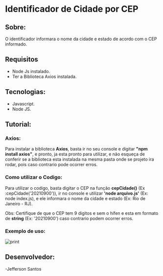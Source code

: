 # Identificador de Cidade por CEP

## Sobre:

O identificador informara o nome da cidade e estado de acordo com o CEP informado.

## Requisitos

- Node Js instalado. 
- Ter a Biblioteca Axios instalada.

## Tecnologias:

- Javascript.
- Node JS.

## Tutorial:

### Axios:

Para instalar a biblioteca **Axios**, basta ir no seu console e digitar **"npm install axios"**, e pronto, ja esta pronto para utilizar, e não esqueça de conferir se a biblioteca esta instalada na mesma pasta onde se projeto ira rodar, pois caso contrario pode ocorrer erros.

### Como utilizar o Codigo:

Para utilizar o codigo, basta digitar o CEP na função **cepCidade()** (Ex :cepCidade('20210900')), ir no console e utilizar **'node arquivo.js'** (Ex: node index.js), e ele informara o nome da cidade e estado (Ex: Rio de Janeiro - RJ).

Obs: Certifique de que o CEP tem 9 digitos e sem o hífen e esta em formato de **string** (Ex: '20210900') caso contrario podem ocorrer erros.

### Exemplo de uso:


![print](https://github.com/jeff-prg/Identificador-de-cidade-por-cep/assets/138821037/66c10c4e-75fb-4188-8a04-43d9a19557c1)

## Desenvolvedor:

-Jefferson Santos 


